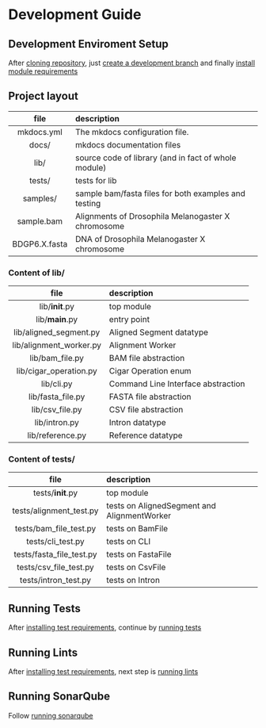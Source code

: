 # Development Guide

## Development Enviroment Setup

After [cloning repository](glossary.md#cloning-repository),
just [create a development branch](glossary.md#creating-new-branch) and
finally [install module requirements](glossary.md#installing-module-requirements)

## Project layout

| file | description |
| :---: | :---------- |
| mkdocs.yml    | The mkdocs configuration file. |
| docs/         | mkdocs documentation files |
| lib/          | source code of library (and in fact of whole module) |
| tests/        | tests for lib |
| samples/      | sample bam/fasta files for both examples and testing |
| sample.bam    | Alignments of Drosophila Melanogaster X chromosome |
| BDGP6.X.fasta | DNA of Drosophila Melanogaster X chromosome |

### Content of lib/

| file | description |
| :---: | :---------- |
| lib/__init__.py | top module |
| lib/__main__.py | entry point |
| lib/aligned_segment.py | Aligned Segment datatype |
| lib/alignment_worker.py | Alignment Worker |
| lib/bam_file.py | BAM file abstraction |
| lib/cigar_operation.py | Cigar Operation enum |
| lib/cli.py | Command Line Interface abstraction |
| lib/fasta_file.py | FASTA file abstraction |
| lib/csv_file.py | CSV file abstraction |
| lib/intron.py | Intron datatype |
| lib/reference.py | Reference datatype |

### Content of tests/

| file | description |
| :---: | :---------- |
| tests/__init__.py | top module |
| tests/alignment_test.py | tests on AlignedSegment and AlignmentWorker |
| tests/bam_file_test.py | tests on BamFile |
| tests/cli_test.py | tests on CLI |
| tests/fasta_file_test.py | tests on FastaFile |
| tests/csv_file_test.py | tests on CsvFile |
| tests/intron_test.py | tests on Intron |

## Running Tests

After [installing test requirements](glossary.md#installing-test-requirements),
continue by [running tests](glossary.md#running-tests)

## Running Lints

After [installing test requirements](glossary.md#installing-test-requirements),
next step is [running lints](glossary.md#running-lints)

## Running SonarQube

Follow [running sonarqube](glossary.md#running-sonarqube)